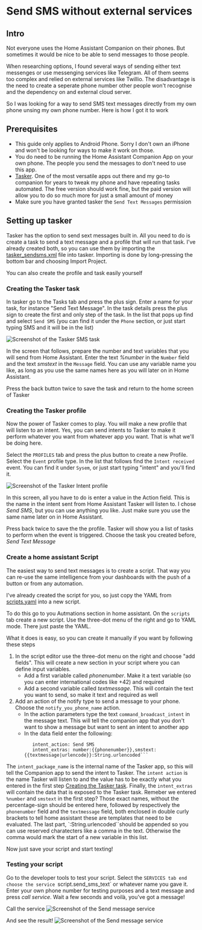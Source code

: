 # Send SMS without external services

##  Intro
Not everyone uses the Home Assistant Companion on their phones. But sometimes it would be nice to be able to send messages to those people. 

When researching options, I found several ways of sending either text messenges or use messenging services like Telegram. All of them seems too complex and relied on external services like Twillio. The disadvantage is the need to create a seperate phone number other people won't recognise and the dependency on and external cloud server. 

So I was looking for a way to send SMS text messages directly from my own phone unsing my own phone number. Here is how I got it to work

## Prerequisites
* This guide only applies to Android Phone. Sorry I don't own an iPhone and won't be looking for ways to make it work on those.
* You do need to be running the Home Assistant Companion App on your own phone. The people you send the messages to don't need to use this app.
* [Tasker](https://play.google.com/store/apps/details?id=net.dinglisch.android.taskerm&hl=nl). One of the most versatile apps out there and my go-to companion for years to tweak my phone and have repeating tasks automated. The free version should work fine, but the paid version will allow you to do so much more for just a small amount of money
* Make sure you have granted tasker the `Send Text Messages` permission

## Setting up tasker
Tasker has the option to send sext messages built in. All you need to do is create a task to send a text message and a profile that will run that task. 
I've already created both, so you can use them by importing the [tasker_sendsms.xml](https://github.com/Dixet/homeassistant_projects/blob/main/home%20assistant%20sms/tasker_sendsms.xml) file into tasker. Importing is done by long-pressing the bottom bar and choosing Import Project.

You can also create the profile and task easily yourself

### Creating the Tasker task
In tasker go to the Tasks tab and press the plus sign. Enter a name for your task, for instance "Send Text Message".
In the task details press the plus sign to create the first and only step of the task. In the list that pops up find and select `Send SMS` (you can find it under the `Phone` section, or just start typing SMS and it will be in the list)

![Screenshot of the Tasker SMS task](/home%20assistant%20sms/readme_media/tasker_sms_task.jpg)

In the screen that follows, prepare the number and text variables that you will send from Home Assistant. Enter the text _%number_ in the `Number` field and the text _smstext_ in the `Message` field. You can use any variable name you like, as long as you use the same names here as you will later on in Home Assistant. 

Press the back button twice to save the task and return to the home screen of Tasker

### Creating the Tasker profile
Now the power of Tasker comes to play. You will make a new profile that will listen to an intent. Yes, you can send intents to Tasker to make it perform whatever you want from whatever app you want. That is what we'll be doing here. 

Select the `PROFILES` tab and press the plus button to create a new Profile. Select the `Event` profile type. In the list that follows find the `Intent received` event. You can find it under `Sysem`, or just start typing "intent" and you'll find it. 


![Screenshot of the Tasker Intent profile](/home%20assistant%20sms/readme_media/tasker_intent_profile.jpg)

In this screen, all you have to do is enter a value in the Action field. This is the name in the intent sent from Home Assistant Tasker will listen to. I chose _Send SMS_, but you can use anything you like. Just make sure you use the same name later on in Home Assistant. 

Press back twice to save the the profile. Tasker will show you a list of tasks to perform when the event is triggered. Choose the task you created before, _Send Text Message_

### Create a home assistant Script
The easiest way to send text messages is to create a script. That way you can re-use the same intelligence from your dashboards with the push of a button or from any automation. 

I've already created the script for you, so just copy the YAML from [scripts.yaml](/homeassistant_projects/blob/main/home%20assistant%20sms/scripts.yaml) into a new script. 

To do this go to you Autmations section in home assistant. On the `scripts` tab create a new script. Use the three-dot menu of the right and go to YAML mode. There just paste the YAML. 

What it does is easy, so you can create it manually if you want by following these steps

1. In the script editor use the three-dot menu on the right and choose "add fields". This will create a new section in your script where you can define input variables. 
   - Add a first variable called _phonenumber_. Make it a text variable (so you can enter international codes like +42) and required
   - Add a second variable called _textmessage_. This will contain the text you want to send, so make it text and required as well
2. Add an action of the notify type to send a message to your phone. Choose the `notify_you_phone_name` action.
   - In the action parameters type the text `command_broadcast_intent` in the message text. This will tell the companion app that you don't want to show a message but want to sent an intent to another app
   - In the data field enter the following:
     ```intent_package_name: net.dinglisch.android.taskerm
        intent_action: Send SMS
        intent_extras: number:{{phonenumber}},smstext:{{textmessage|urlencode}}:String.urlencoded```

The `intent_package_name` is the internal name of the Tasker app, so this will tell the Companion app to send the intent to Tasker. The `intent action` is the name Tasker will listen to and the value has to be exactly what you entered in the first step [Creating the Tasker task](/home%20assistant%20sms#creating-the-tasker-task). Finally, the `intent_extras` will contain the data that is exposed to the Tasker task. Remeber we entered `%number` and `smstext` in the first step? Those exact names, without the percentage-sign should be entered here, followed by respectively the `phonenumber` field and the `textmessage` field, both enclosed in double curly brackets to tell home assistant these are templates that need to be evaluated. The last part, `:String.urlencoded``should be appended so you can use reserved charatecters like a comma in the text. Otherwise the comma would mark the start of a new variable in this list. 

Now just save your script and start texting!

### Testing your script
Go to the developer tools to test your script. Select the `SERVICES tab end choose the service `script.send_sms_text` or whatever name you gave it. 
Enter your own phone number for testing purposes and a text message and press _call service_. Wait a few seconds and voilà, you've got a message!

Call the service
![Screenshot of the Send message service](/home%20assistant%20sms/readme_media/sms_call_service.png)

And see the result!
![Screenshot of the Send message service](/home%20assistant%20sms/readme_media/sms_text_screenshot.jpg)
